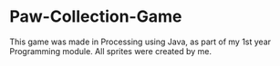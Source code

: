 # Paw-Collection-Game
This game was made in Processing using Java, as part of my 1st year Programming module.
All sprites were created by me.
